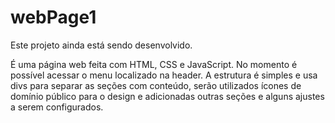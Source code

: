 # webPage1

Este projeto ainda está sendo desenvolvido. 

É uma página web feita com HTML, CSS e JavaScript. No momento é possível acessar o menu localizado na header. A estrutura é simples e usa divs para separar as seções com conteúdo, serão utilizados ícones de domínio público para o design e adicionadas outras seções e alguns ajustes a serem configurados.